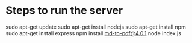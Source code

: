# Steps to run the server

sudo apt-get update
sudo apt-get install nodejs
sudo apt-get install npm
sudo apt-get install express
npm install md-to-pdf@4.0.1
node index.js

